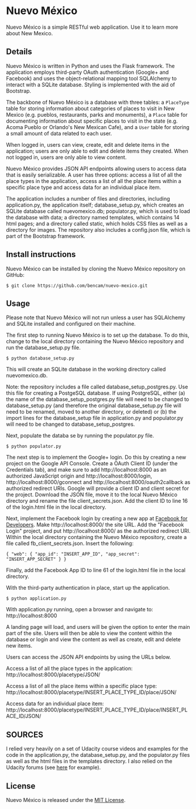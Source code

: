 # Nuevo M&eacute;xico

Nuevo M&eacute;xico is a simple RESTful web application. Use it to learn more about New Mexico.


## Details

Nuevo M&eacute;xico is written in Python and uses the Flask framework. The application employs third-party OAuth authentication (Google+ and Facebook) and uses the object-relational mapping tool SQLAlchemy to interact with a SQLite database. Styling is implemented with the aid of Bootstrap.

The backbone of Nuevo M&eacute;xico is a database with three tables: a `PlaceType` table for storing information about categories of places to visit in New Mexico (e.g. pueblos, restaurants, parks and monuments), a `Place` table for documenting information about specific places to visit in the state (e.g. Acoma Pueblo or Orlando's New Mexican Cafe), and a `User` table for storing a small amount of data related to each user.

When logged in, users can view, create, edit and delete items in the application; users are only able to edit and delete items they created. When not logged in, users are only able to view content.

Nuevo M&eacute;xico provides JSON API endpoints allowing users to access data that is easily serializable. A user has three options: access a list of all the place types in the application, access a list of all the place items within a specific place type and access data for an individual place item.

The application includes a number of files and directories, including application.py, the application itself; database_setup.py, which creates an SQLite database called nuevomexico.db; populator.py, which is used to load the database with data; a directory named templates, which contains 14 html pages; and a directory called static, which holds CSS files as well as a directory for images. The repository also includes a config.json file, which is part of the Bootstrap framework.


## Install instructions

Nuevo M&eacute;xico can be installed by cloning the Nuevo M&eacute;xico repository on GitHub:

`$ git clone https://github.com/bencam/nuevo-mexico.git`


## Usage

Please note that Nuevo M&eacute;xico will not run unless a user has SQLAlchemy and SQLite installed and configured on their machine.

The first step to running Nuevo M&eacute;xico is to set up the database. To do this, change to the local directory containing the Nuevo M&eacute;xico repository and run the database_setup.py file.

`$ python database_setup.py`

This will create an SQLite database in the working directory called nuevomexico.db.

Note: the repository includes a file called database_setup_postgres.py. Use this file for creating a PostgeSQL database. If using PostgreSQL, either (a) the name of the database_setup_postgres.py file will need to be changed to database_setup.py (and therefore the original database_setup.py file will need to be renamed, moved to another directory, or deleted) or (b) the import lines for the database_setup file in application.py and populator.py will need to be changed to database_setup_postgres.

Next, populate the databa    se by running the populator.py file.

`$ python populator.py`

The next step is to implement the Google+ login. Do this by creating a new project on the Google API Console. Create a OAuth Client ID (under the Credentials tab), and make sure to add http://localhost:8000 as an authorized JavaScript origin and http://localhost:8000/login, http://localhost:8000/gconnect and http://localhost:8000/oauth2callback as authorized redirect URIs. Google will provide a client ID and client secret for the project. Download the JSON file, move it to the local Nuevo M&eacute;xico directory and rename the file client_secrets.json. Add the client ID to line 16 of the login.html file in the local directory.

Next, implement the Facebook login by creating a new app at [Facebook for Developers](https://developers.facebook.com/). Make http://localhost:8000/ the site URL. Add the "Facebook Login" project, and put http://localhost:8000/ as the authorized redirect URI. Within the local directory containing the Nuevo M&eacute;xico repository, create a file called fb_client_secrets.json. Insert the following:

`{
	"web": {
		"app_id": "INSERT_APP_ID",
		"app_secret": "INSERT_APP_SECRET"
	}
}`

Finally, add the Facebook App ID to line 61 of the login.html file in the local directory.

With the third-party authentication in place, start up the application.

`$ python application.py`

With application.py running, open a browser and navigate to: http://localhost:8000

A landing page will load, and users will be given the option to enter the main part of the site. Users will then be able to view the content within the database or login and view the content as well as create, edit and delete new items.

Users can access the JSON API endpoints by using the URLs below.

Access a list of all the place types in the application: http://localhost:8000/placetype/JSON/

Access a list of all the place items within a specific place type: http://localhost:8000/placetype/INSERT_PLACE_TYPE_ID/place/JSON/

Access data for an individual place item: http://localhost:8000/placetype/INSERT_PLACE_TYPE_ID/place/INSERT_PLACE_ID/JSON/


## SOURCES

I relied very heavily on a set of Udacity course videos and examples for the code in the application.py, the database_setup.py, and the populator.py files as well as the html files in the templates directory. I also relied on the Udacity forums (see [here](https://discussions.udacity.com/t/conditional-styling-problems/185662) for example).


## License

Nuevo M&eacute;xico is released under the [MIT License](http://opensource.org/licenses/MIT).

